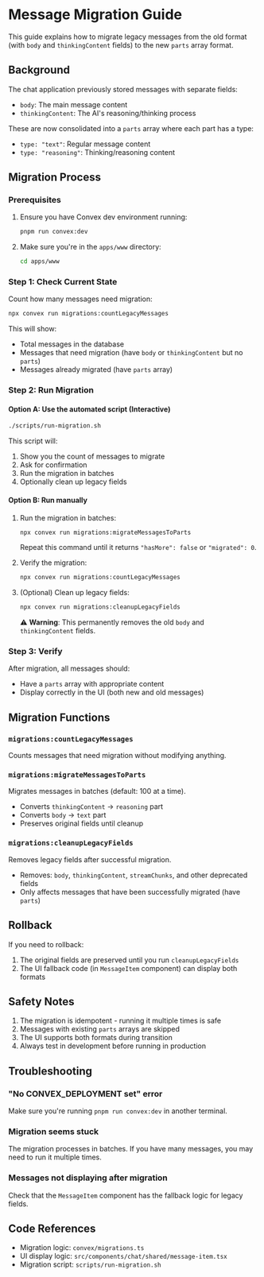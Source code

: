 # Message Migration Guide

This guide explains how to migrate legacy messages from the old format (with `body` and `thinkingContent` fields) to the new `parts` array format.

## Background

The chat application previously stored messages with separate fields:
- `body`: The main message content
- `thinkingContent`: The AI's reasoning/thinking process

These are now consolidated into a `parts` array where each part has a type:
- `type: "text"`: Regular message content
- `type: "reasoning"`: Thinking/reasoning content

## Migration Process

### Prerequisites

1. Ensure you have Convex dev environment running:
   ```bash
   pnpm run convex:dev
   ```

2. Make sure you're in the `apps/www` directory:
   ```bash
   cd apps/www
   ```

### Step 1: Check Current State

Count how many messages need migration:

```bash
npx convex run migrations:countLegacyMessages
```

This will show:
- Total messages in the database
- Messages that need migration (have `body` or `thinkingContent` but no `parts`)
- Messages already migrated (have `parts` array)

### Step 2: Run Migration

#### Option A: Use the automated script (Interactive)

```bash
./scripts/run-migration.sh
```

This script will:
1. Show you the count of messages to migrate
2. Ask for confirmation
3. Run the migration in batches
4. Optionally clean up legacy fields

#### Option B: Run manually

1. Run the migration in batches:
   ```bash
   npx convex run migrations:migrateMessagesToParts
   ```
   
   Repeat this command until it returns `"hasMore": false` or `"migrated": 0`.

2. Verify the migration:
   ```bash
   npx convex run migrations:countLegacyMessages
   ```

3. (Optional) Clean up legacy fields:
   ```bash
   npx convex run migrations:cleanupLegacyFields
   ```
   
   ⚠️ **Warning**: This permanently removes the old `body` and `thinkingContent` fields.

### Step 3: Verify

After migration, all messages should:
- Have a `parts` array with appropriate content
- Display correctly in the UI (both new and old messages)

## Migration Functions

### `migrations:countLegacyMessages`
Counts messages that need migration without modifying anything.

### `migrations:migrateMessagesToParts`
Migrates messages in batches (default: 100 at a time).
- Converts `thinkingContent` → `reasoning` part
- Converts `body` → `text` part
- Preserves original fields until cleanup

### `migrations:cleanupLegacyFields`
Removes legacy fields after successful migration.
- Removes: `body`, `thinkingContent`, `streamChunks`, and other deprecated fields
- Only affects messages that have been successfully migrated (have `parts`)

## Rollback

If you need to rollback:
1. The original fields are preserved until you run `cleanupLegacyFields`
2. The UI fallback code (in `MessageItem` component) can display both formats

## Safety Notes

1. The migration is idempotent - running it multiple times is safe
2. Messages with existing `parts` arrays are skipped
3. The UI supports both formats during transition
4. Always test in development before running in production

## Troubleshooting

### "No CONVEX_DEPLOYMENT set" error
Make sure you're running `pnpm run convex:dev` in another terminal.

### Migration seems stuck
The migration processes in batches. If you have many messages, you may need to run it multiple times.

### Messages not displaying after migration
Check that the `MessageItem` component has the fallback logic for legacy fields.

## Code References

- Migration logic: `convex/migrations.ts`
- UI display logic: `src/components/chat/shared/message-item.tsx`
- Migration script: `scripts/run-migration.sh`